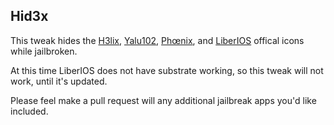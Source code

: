 ## Hid3x

This tweak hides the [H3lix](https://h3lix.tihmstar.net), [Yalu102](https://yalu.qwertyoruiop.com), [Phœnix](https://phoenixpwn.com), and [LiberIOS](http://newosxbook.com/liberios) offical icons while jailbroken.

At this time LiberIOS does not have substrate working, so this tweak will not work, until it's updated.

Please feel make a pull request will any additional jailbreak apps you'd like included. 
